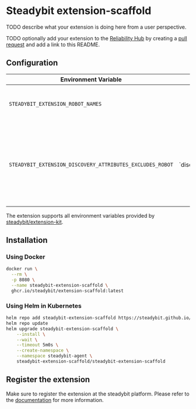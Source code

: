 # Steadybit extension-scaffold

TODO describe what your extension is doing here from a user perspective.

TODO optionally add your extension to the [Reliability Hub](https://hub.steadybit.com/) by creating
a [pull request](https://github.com/steadybit/reliability-hub-db) and add a link to this README.

## Configuration

| Environment Variable                                      | Helm value                           | Meaning                                                                                                               | Required | Default                 |
|-----------------------------------------------------------|--------------------------------------|-----------------------------------------------------------------------------------------------------------------------|----------|-------------------------|
| `STEADYBIT_EXTENSION_ROBOT_NAMES`                         |                                      | Comma-separated list of discoverable robots                                                                           | yes      | Bender,Terminator,R2-D2 |
| `STEADYBIT_EXTENSION_DISCOVERY_ATTRIBUTES_EXCLUDES_ROBOT` | `discovery.attributes.excludes.robot | List of Robot Attributes which will be excluded during discovery. Checked by key equality and supporting trailing "*" | no       |                         |

The extension supports all environment variables provided by [steadybit/extension-kit](https://github.com/steadybit/extension-kit#environment-variables).

## Installation

### Using Docker

```sh
docker run \
  --rm \
  -p 8080 \
  --name steadybit-extension-scaffold \
  ghcr.io/steadybit/extension-scaffold:latest
```

### Using Helm in Kubernetes

```sh
helm repo add steadybit-extension-scaffold https://steadybit.github.io/extension-scaffold
helm repo update
helm upgrade steadybit-extension-scaffold \
    --install \
    --wait \
    --timeout 5m0s \
    --create-namespace \
    --namespace steadybit-agent \
    steadybit-extension-scaffold/steadybit-extension-scaffold
```

## Register the extension

Make sure to register the extension at the steadybit platform. Please refer to
the [documentation](https://docs.steadybit.com/integrate-with-steadybit/extensions/extension-installation) for more information.
